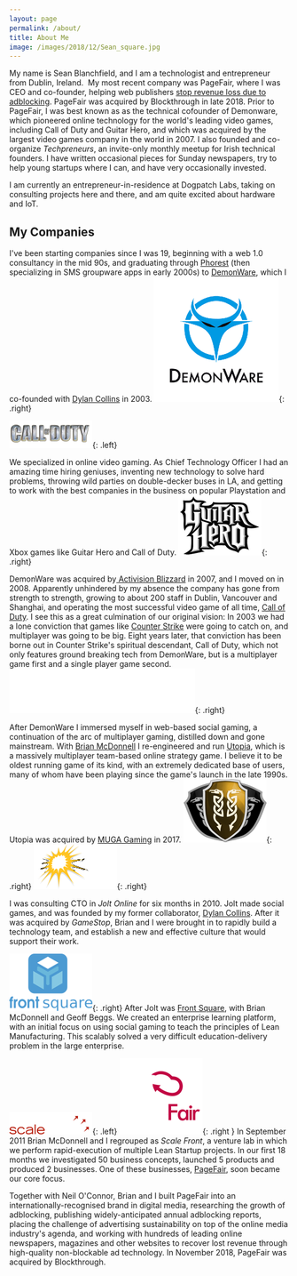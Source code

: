 ```yaml
---
layout: page
permalink: /about/
title: About Me
image: /images/2018/12/Sean_square.jpg
---
```



My name is Sean Blanchfield, and I am a technologist and entrepreneur from Dublin, Ireland.  My most recent company was PageFair, where I was CEO and co-founder, helping web publishers [stop revenue loss due to adblocking](https://pagefair.com). PageFair was acquired by Blockthrough in late 2018. Prior to PageFair, I was best known as as the technical cofounder of Demonware, which pioneered online technology for the world's leading video games, including Call of Duty and Guitar Hero, and which was acquired by the largest video games company in the world in 2007. I also founded and co-organize *Techpreneurs*, an invite-only monthly meetup for Irish technical founders. I have written occasional pieces for Sunday newspapers, try to help young startups where I can, and have very occasionally invested. 

I am currently an entrepreneur-in-residence at Dogpatch Labs, taking on consulting projects here and there, and am quite excited about hardware and IoT.

## My Companies

I've been starting companies since I was 19, beginning with a web 1.0 consultancy in the mid 90s, and graduating through [Phorest](http://phorest.com) (then specializing in SMS groupware apps in early 2000s) to [DemonWare](http://www.demonware.net), which I co-founded with [Dylan Collins](http://dylancollins.com) in 2003.
![Demonware logo](/images/2009/02/Demonware_logo.png){: .right}


![Call of Duty Logo](/images/2009/02/call_of_duty_logo.png){: .left}

We specialized in online video gaming. As Chief Technology Officer I had an amazing time hiring geniuses, inventing new technology to solve hard problems, throwing wild parties on double-decker buses in LA, and getting to work with the best companies in the business on popular Playstation and Xbox games like Guitar Hero and Call of Duty.
![Guitarhero](/images/2009/02/Guitarhero.png){: .right}

DemonWare was acquired by[ Activision Blizzard](http://www.activision.com) in 2007, and I moved on in 2008. Apparently unhindered by my absence the company has gone from strength to strength, growing to about 200 staff in Dublin, Vancouver and Shanghai, and operating the most successful video game of all time, [Call of Duty](http://www.callofduty.com/). I see this as a great culmination of our original vision: In 2003 we had a lone conviction that games like [Counter Strike](http://blog.counter-strike.net/) were going to catch on, and multiplayer was going to be big. Eight years later, that conviction has been borne out in Counter Strike's spiritual descendant, Call of Duty, which not only features ground breaking tech from DemonWare, but is a multiplayer game first and a single player game second.
![Activision logo](/images/2009/02/Activision_logo.png){: .right}



After DemonWare I immersed myself in web-based social gaming, a continuation of the arc of multiplayer gaming, distilled down and gone mainstream. With [Brian McDonnell](https://twitter.com/mcdonnellb) I re-engineered and run [Utopia](http://utopia-game.com), which is a massively multiplayer team-based online strategy game. I believe it to be oldest running game of its kind, with an extremely dedicated base of users, many of whom have been playing since the game's launch in the late 1990s. Utopia was acquired by [MUGA Gaming](http://www.mugagamingllc.com/) in 2017.
![utopia logo](/images/2009/02/utopia-logo.png){: .right}
![Jolt Online logo](/images/2009/02/joltonline.png){: .right}

I was consulting CTO in _Jolt Online_ for six months in 2010. Jolt made social games, and was founded by my former collaborator, [Dylan Collins](http://founderware.co). After it was acquired by _GameStop_, Brian and I were brought in to rapidly build a technology team, and establish a new and effective culture that would support their work.

![Front Square logo](/images/2009/02/Front-Square-logo.png){: .right}
After Jolt was [Front Square](http://frontsquare.com), with Brian McDonnell and Geoff Beggs. We created an enterprise learning platform, with an initial focus on using social gaming to teach the principles of Lean Manufacturing. This scalably solved a very difficult education-delivery problem in the large enterprise.

![scalefront logo](/images/2009/02/scalefront-logo.png){: .left}
![pagefair logo](/images/2009/02/pagefair-logo.png){: .right }
In September 2011 Brian McDonnell and I regrouped as *Scale Front*, a venture lab in which we perform rapid-execution of multiple Lean Startup projects. In our first 18 months we investigated 50 business concepts, launched 5 products and produced 2 businesses. One of these businesses, [PageFair](http://pagefair.com), soon became our core focus. 

Together with Neil O'Connor, Brian and I built PageFair into an internationally-recognised brand in digital media, researching the growth of adblocking, publishing widely-anticipated annual adblocking reports, placing the challenge of advertising sustainability on top of the online media industry's agenda, and working with hundreds of leading online newspapers, magazines and other websites to recover lost revenue through high-quality non-blockable ad technology. In November 2018, PageFair was acquired by Blockthrough.
